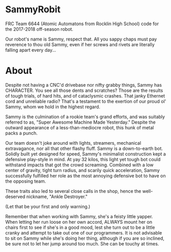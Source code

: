 # SammyRobit
FRC Team 6644 (Atomic Automatons from Rocklin High School) code for the 2017-2018 off-season robot.

Our robot's name is Sammy, respect that. All you sappy chaps must pay reverence to thou old Sammy, even if her screws and rivets are literally falling apart every day...


# About
Despite not having a CNC'd drivebase nor nifty grabby things, Sammy has CHARACTER.
You see all those dents and scratches? Those are the results of tough trials, of hard hits, and of cataclysmic crashes. That janky Ethernet cord and unreliable radio? That's a testament to the exertion of our proud ol' Sammy, whom we hold in the highest regard.

Sammy is the culmination of a rookie team's grand efforts, and was suitably referred to as, "Super Awesome Machine Made Yesterday." Despite the outward appearance of a less-than-mediocre robot, this hunk of metal packs a punch.

Our team doesn't joke around with lights, streamers, mechanical extravagance, nor all that other flashy fluff. Sammy is a down-to-earth bot. Solidly built yet designed for speed, Sammy's minimalist construction kept a defensive play-style in mind. At yay 32 kilos, this light yet tough bot could withstand impacts that got the crowd screaming. Combined with a low center of gravity, tight turn radius, and scarily quick acceleration, Sammy successfully fulfilled her role as the most annoying defensive bot to have on the opposing team.

These traits also led to several close calls in the shop, hence the well-deserved nickname, "Ankle Destroyer." 

(Let that be your first and only warning.)

Remember that when working with Sammy, she's a feisty little yapper. When letting her run loose on her own accord, ALWAYS mount her on chairs first to see if she's in a good mood, lest she turn out to be a little cranky and attempt to take out one of our programmers. It is not advisable to sit on Sammy while she's doing her thing, although if you are so inclined, be sure not to let her jump around too much. She can be touchy at times.